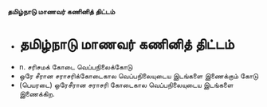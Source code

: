 **தமிழ்நாடு மாணவர் கணினித் திட்டம்**
- # தமிழ்நாடு மாணவர் கணினித் திட்டம்
- n. சரிசமக் கோடை வெப்பநிலைக்கோடு
- ஒரே சீரான சராசரிக்கோடைகால வெப்பநிலையுடைய இடங்களை இணைக்கும் கோடு
- (பெயரடை) ஒரேசீரான சராசரி கோடைகால வெப்பநிலையுடைய இடங்களை இணைக்கிற.

